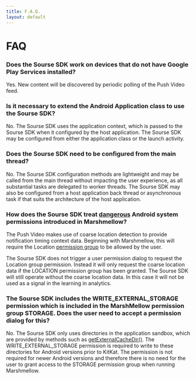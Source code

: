 ```yaml
---
title: F.A.Q.
layout: default 
---
```


# FAQ

### Does the Sourse SDK work on devices that do not have Google Play Services installed?
Yes. New content will be discovered by periodic polling of the Push Video feed.

### Is it necessary to extend the Android Application class to use the Sourse SDK?
No. The Sourse SDK uses the application context, which is passed to the Sourse SDK when it configured by the host application. The Sourse SDK may be configured from either the application class or the launch activity.

### Does the Sourse SDK need to be configured from the main thread?
No. The Sourse SDK configuration methods are lightweight and may be called from the main thread without impacting the user experience, as all substantial tasks are delegated to worker threads. The Sourse SDK may also be configured from a host application back thread or asynchronous task if that suits the architecture of the host application.

### How does the Sourse SDK treat [dangerous](https://developer.android.com/guide/topics/security/permissions.html#normal-dangerous) Android system permissions introduced in Marshmellow?

The Push Video makes use of coarse location detection to provide notification timing context data. Beginning with Marshmellow, this will require the Location [permission group](https://developer.android.com/guide/topics/security/permissions.html#perm-groups) to be allowed by the user.

The Sourse SDK does not trigger a user permission dialog to request the Location group permission. Instead it will only request the coarse location data if the LOCATION permission group has been granted. The Sourse SDK will still operate without the coarse location data. In this case it will not be used as a signal in the learning in analytics.

### The Sourse SDK includes the WRITE_EXTERNAL_STORAGE permission which is included in the MarshMellow permission group STORAGE. Does the user need to accept a permission dialog for this?

No. The Sourse SDK only uses directories in the application sandbox, which are provided by methods such as [getExternalCacheDir()](http://developer.android.com/reference/android/content/Context.html#getExternalCacheDir()). The WRITE_EXTERNAL_STORAGE permission is required to write to these directories for Android versions prior to KitKat. The permission is not required for newer Android versions and therefore there is no need for the user to grant access to the STORAGE permission group when running Marshmellow.





